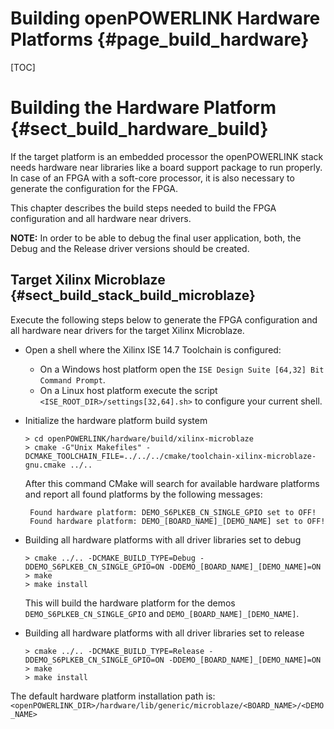 Building openPOWERLINK Hardware Platforms {#page_build_hardware}
==============================

[TOC]

# Building the Hardware Platform {#sect_build_hardware_build}

If the target platform is an embedded processor the openPOWERLINK stack needs
hardware near libraries like a board support package to run properly. In case
of an FPGA with a soft-core processor, it is also necessary to generate the
configuration for the FPGA.

This chapter describes the build steps needed to build the FPGA configuration
and all hardware near drivers.

**NOTE:** In order to be able to debug the final user application, both, the
Debug and the Release driver versions should be created.

## Target Xilinx Microblaze {#sect_build_stack_build_microblaze}

Execute the following steps below to generate the FPGA configuration and all
hardware near drivers for the target Xilinx Microblaze.
* Open a shell where the Xilinx ISE 14.7 Toolchain is configured:
  - On a Windows host platform open the `ISE Design Suite [64,32] Bit Command
    Prompt`.
  - On a Linux host platform execute the script `<ISE_ROOT_DIR>/settings[32,64].sh>`
    to configure your current shell.

* Initialize the hardware platform build system

      > cd openPOWERLINK/hardware/build/xilinx-microblaze
      > cmake -G"Unix Makefiles" -DCMAKE_TOOLCHAIN_FILE=../../../cmake/toolchain-xilinx-microblaze-gnu.cmake ../..

   After this command CMake will search for available hardware platforms and
   report all found platforms by the following messages:

       Found hardware platform: DEMO_S6PLKEB_CN_SINGLE_GPIO set to OFF!
       Found hardware platform: DEMO_[BOARD_NAME]_[DEMO_NAME] set to OFF!

* Building all hardware platforms with all driver libraries set to debug

      > cmake ../.. -DCMAKE_BUILD_TYPE=Debug -DDEMO_S6PLKEB_CN_SINGLE_GPIO=ON -DDEMO_[BOARD_NAME]_[DEMO_NAME]=ON
      > make
      > make install

   This will build the hardware platform for the demos `DEMO_S6PLKEB_CN_SINGLE_GPIO`
   and `DEMO_[BOARD_NAME]_[DEMO_NAME]`.

* Building all hardware platforms with all driver libraries set to release

      > cmake ../.. -DCMAKE_BUILD_TYPE=Release -DDEMO_S6PLKEB_CN_SINGLE_GPIO=ON -DDEMO_[BOARD_NAME]_[DEMO_NAME]=ON
      > make
      > make install

The default hardware platform installation path is:
`<openPOWERLINK_DIR>/hardware/lib/generic/microblaze/<BOARD_NAME>/<DEMO_NAME>`
